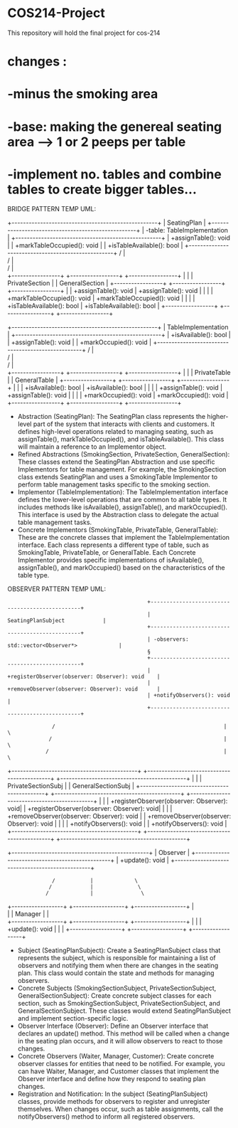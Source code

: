 # COS214-Project
This repository will hold the final project for cos-214

# changes : 
# -minus the smoking area
# -base: making the genereal seating area --> **1 or 2 peeps per table**
# -implement no. tables and combine tables to create bigger tables...

BRIDGE PATTERN TEMP UML:

+---------------------------------------------------+
|                  SeatingPlan                      |
+---------------------------------------------------+
| -table: TableImplementation                       |
+---------------------------------------------------+
| +assignTable(): void                             |
| +markTableOccupied(): void                       |
| +isTableAvailable(): bool                        |
+---------------------------------------------------+
                    /             |             \
                   /              |              \
                  /               |               \
+-----------------+ +-----------------+ +-----------------+
|                  | | PrivateSection  | | GeneralSection  |
+-----------------+ +-----------------+ +-----------------+
|                  | +assignTable(): void | +assignTable(): void |
|                  | | +markTableOccupied(): void | +markTableOccupied(): void |
|                  | | +isTableAvailable(): bool | +isTableAvailable(): bool |
+-----------------+ +-----------------+ +-----------------+

+---------------------------------------------------+
|                TableImplementation                |
+---------------------------------------------------+
| +isAvailable(): bool                            |
| +assignTable(): void                            |
| +markOccupied(): void                           |
+---------------------------------------------------+
            /              |              \
           /               |               \
          /                |                \
+-----------------+ +-----------------+ +-----------------+
|                  | | PrivateTable    | | GeneralTable    |
+-----------------+ +-----------------+ +-----------------+
|                  | | +isAvailable(): bool | +isAvailable(): bool |
|                  | | +assignTable(): void | +assignTable(): void |
|                  | | +markOccupied(): void | +markOccupied(): void |
+-----------------+ +-----------------+ +-----------------+

- Abstraction (SeatingPlan): The SeatingPlan class represents the higher-level part of the system that interacts with clients and customers. It defines high-level operations related to managing seating, such as assignTable(), markTableOccupied(), and isTableAvailable(). This class will maintain a reference to an Implementor object.
- Refined Abstractions (SmokingSection, PrivateSection, GeneralSection): These classes extend the SeatingPlan Abstraction and use specific Implementors for table management. For example, the SmokingSection class extends SeatingPlan and uses a SmokingTable Implementor to perform table management tasks specific to the smoking section.
- Implementor (TableImplementation): The TableImplementation interface defines the lower-level operations that are common to all table types. It includes methods like isAvailable(), assignTable(), and markOccupied(). This interface is used by the Abstraction class to delegate the actual table management tasks.
- Concrete Implementors (SmokingTable, PrivateTable, GeneralTable): These are the concrete classes that implement the TableImplementation interface. Each class represents a different type of table, such as SmokingTable, PrivateTable, or GeneralTable. Each Concrete Implementor provides specific implementations of isAvailable(), assignTable(), and markOccupied() based on the characteristics of the table type.


OBSERVER PATTERN TEMP UML:   

                                                +------------------------------------------------+
                                                |                  SeatingPlanSubject            |
                                                +------------------------------------------------+
                                                | -observers: std::vector<Observer*>             |
                                                §
                                                +------------------------------------------------+
                                                | +registerObserver(observer: Observer): void    |
                                                | +removeObserver(observer: Observer): void      |
                                                | +notifyObservers(): void                       |
                                                +------------------------------------------------+

                  /                                                     |                                   \
                 /                                                      |                                    \
                /                                                       |                                     \
+--------------------------------------------+ +--------------------------------------------+ +--------------------------------------------+
|                                          | |            PrivateSectionSubj              | |             GeneralSectionSubj             |
+--------------------------------------------+ +--------------------------------------------+ +--------------------------------------------+
|                                            | | +registerObserver(observer: Observer): void| | +registerObserver(observer: Observer): void|
|                                            | | +removeObserver(observer: Observer): void  | | +removeObserver(observer: Observer): void  |
|                                            | | +notifyObservers(): void                   | | +notifyObservers(): void                   |
+--------------------------------------------+ +--------------------------------------------+ +--------------------------------------------+

+------------------------------------------------+
|                   Observer                     |
+------------------------------------------------+
| +update(): void                                |
+------------------------------------------------+

                  /           |             \
                 /            |              \
                /             |               \
+------------------+ +------------------+ +------------------+
|      
                 | |      Manager    | |    
+------------------+ +------------------+ +------------------+
|                    | | +update(): void  | |  |
+------------------+ +------------------+ +------------------+

- Subject (SeatingPlanSubject): Create a SeatingPlanSubject class that represents the subject, which is responsible for maintaining a list of observers and notifying them when there are changes in the seating plan. This class would contain the state and methods for managing observers.
- Concrete Subjects (SmokingSectionSubject, PrivateSectionSubject, GeneralSectionSubject): Create concrete subject classes for each section, such as SmokingSectionSubject, PrivateSectionSubject, and GeneralSectionSubject. These classes would extend SeatingPlanSubject and implement section-specific logic.
- Observer Interface (Observer): Define an Observer interface that declares an update() method. This method will be called when a change in the seating plan occurs, and it will allow observers to react to those changes.
- Concrete Observers (Waiter, Manager, Customer): Create concrete observer classes for entities that need to be notified. For example, you can have Waiter, Manager, and Customer classes that implement the Observer interface and define how they respond to seating plan changes.
- Registration and Notification: In the subject (SeatingPlanSubject) classes, provide methods for observers to register and unregister themselves. When changes occur, such as table assignments, call the notifyObservers() method to inform all registered observers.